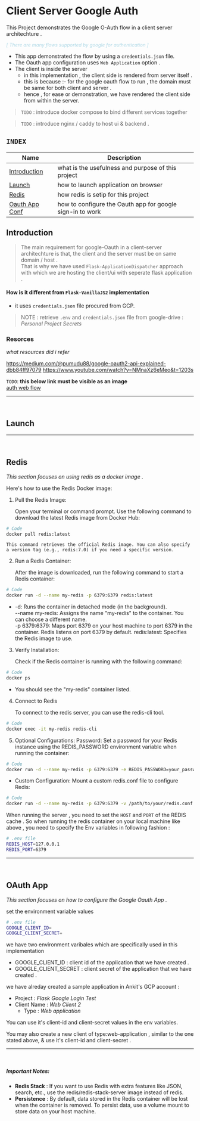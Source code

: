 Client Server Google Auth
==========================
This Project demonstrates the Google O-Auth flow in a client server architechture .

<em style="font-size: 0.9em; color:lightblue;">[ There are many flows supported by google for authentication ]</em>

- This app demonstrated the flow by using a `credentials.json` file.
- The Oauth app configuration uses `Web Application` option .
- The client is inside the server
    - in this implementation , the client side is rendered from server itself .
    - this is because :- for the google oauth flow to run , the domain must be same for both client and server .
    - hence , for ease or demonstration, we have rendered the client side from within the server.

> `TODO` : introduce docker compose to bind different services together

> `TODO` : introduce nginx / caddy to host ui & backend .


## `INDEX`

| Name | Description |
| ---- | ----------- |
| [Introduction](#introduction) | what is the usefulness and purpose of this project |
| [Launch](#launch) | how to launch application on browser |
| [Redis](#redis) | how redis is setip for this project |
| [Oauth App Conf](#oauth-app) | how to configure the Oauth app for google sign-in to work |

## Introduction

> The main requirement for google-Oauth in a client-server architechture is that, the client and the server must be on same domain / host .\
That is why we have used `Flask-ApplicationDispatcher` approach with which we are hosting the client/ui with seperate flask application .

#### How is it different from `Flask-VanillaJS2` implementation

- it uses `credentials.json` file procured from GCP.

> NOTE : retrieve `.env` and `credentials.json` file from google-drive : _Personal Project Secrets_

### Resorces 
<em> what resources did i refer </em>

https://medium.com/@pumudu88/google-oauth2-api-explained-dbb84ff97079
https://www.youtube.com/watch?v=NMnaXz6eMeo&t=1203s

`TODO`: **this below link must be visible as an image**\
[auth web flow](./readme_static_resources/oauth_web_flow.png)

---
<br>

## Launch

---
<br>

## Redis
<em>This section focuses on using redis as a docker image .</em>

Here's how to use the Redis Docker image:

1. Pull the Redis Image:

    Open your terminal or command prompt.
    Use the following command to download the latest Redis image from Docker Hub:

```sh
# Code
docker pull redis:latest
```

    This command retrieves the official Redis image. You can also specify a version tag (e.g., redis:7.0) if you need a specific version.

2. Run a Redis Container: 

    After the image is downloaded, run the following command to start a Redis container:

```sh
# Code
docker run -d --name my-redis -p 6379:6379 redis:latest
```

* -d: Runs the container in detached mode (in the background).\
--name my-redis: Assigns the name "my-redis" to the container. You can choose a different name.\
-p 6379:6379: Maps port 6379 on your host machine to port 6379 in the container. Redis listens on port 6379 by default.
redis:latest: Specifies the Redis image to use.

3. Verify Installation: 
    
    Check if the Redis container is running with the following command:

```sh
# Code
docker ps
```

* You should see the "my-redis" container listed.

4. Connect to Redis
    
    To connect to the redis server, you can use the redis-cli tool.
```sh
# Code
docker exec -it my-redis redis-cli
```

5. Optional Configurations:
    Password: Set a password for your Redis instance using the REDIS_PASSWORD environment variable when running the container:
```sh
# Code
docker run -d --name my-redis -p 6379:6379 -e REDIS_PASSWORD=your_password redis:latest
```

* Custom Configuration: Mount a custom redis.conf file to configure Redis:

```sh
# Code
docker run -d --name my-redis -p 6379:6379 -v /path/to/your/redis.conf:/usr/local/etc/redis/redis.conf redis:latest --requirepass your_password
```

When running the server , you need to set the `HOST` and `PORT` of the REDIS cache .
So when running the redis container on your local machine like above , you need to specify the Env variables in following fashion :
```sh
# .env file
REDIS_HOST=127.0.0.1
REDIS_PORT=6379
```

---
<br>

## OAuth App
<em>This section focuses on how to configure the Google Oauth App .</em>

set the environment variable values 
```sh
# .env file
GOOGLE_CLIENT_ID=
GOOGLE_CLIENT_SECRET=
```
we have two environment varibales which are specifically used in this implementation

- GOOGLE_CLIENT_ID : client id of the application that we have created .
- GOOGLE_CLIENT_SECRET : client secret of the application that we have created .

we have alreday created a sample application in Ankit's GCP account :
- Project : _Flask Google Login Test_
- Client Name : _Web Client 2_
    - Type : _Web application_

You can use it's client-id and client-secret values in the env variables.

You may also create a new client of type:web-application , similar to the one stated above, & use it's client-id and client-secret . 

---
<br>

##### Important Notes:
- **Redis Stack** :
    If you want to use Redis with extra features like JSON, search, etc., use the redis/redis-stack-server image instead of redis.
- **Persistence** :
    By default, data stored in the Redis container will be lost when the container is removed. To persist data, use a volume mount to store data on your host machine.
